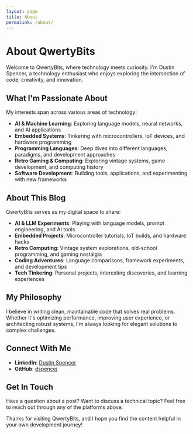 ```yaml
---
layout: page
title: About
permalink: /about/
---
```


# About QwertyBits

Welcome to QwertyBits, where technology meets curiosity. I'm Dustin Spencer, a technology enthusiast who enjoys exploring the intersection of code, creativity, and innovation.

## What I'm Passionate About

My interests span across various areas of technology:

- **AI & Machine Learning**: Exploring language models, neural networks, and AI applications
- **Embedded Systems**: Tinkering with microcontrollers, IoT devices, and hardware programming
- **Programming Languages**: Deep dives into different languages, paradigms, and development approaches
- **Retro Gaming & Computing**: Exploring vintage systems, game development, and computing history
- **Software Development**: Building tools, applications, and experimenting with new frameworks

## About This Blog

QwertyBits serves as my digital space to share:

- **AI & LLM Experiments**: Playing with language models, prompt engineering, and AI tools
- **Embedded Projects**: Microcontroller tutorials, IoT builds, and hardware hacks
- **Retro Computing**: Vintage system explorations, old-school programming, and gaming nostalgia
- **Coding Adventures**: Language comparisons, framework experiments, and development tips
- **Tech Tinkering**: Personal projects, interesting discoveries, and learning experiences

## My Philosophy

I believe in writing clean, maintainable code that solves real problems. Whether it's optimizing performance, improving user experience, or architecting robust systems, I'm always looking for elegant solutions to complex challenges.

## Connect With Me

- **LinkedIn**: [Dustin Spencer](https://www.linkedin.com/in/dustin-spencer)
- **GitHub**: [dspencej](https://github.com/dspencej)

## Get In Touch

Have a question about a post? Want to discuss a technical topic? Feel free to reach out through any of the platforms above.

Thanks for visiting QwertyBits, and I hope you find the content helpful in your own development journey!